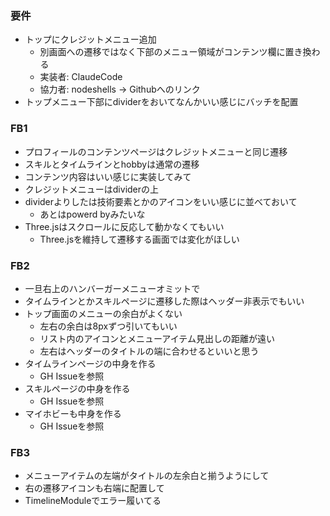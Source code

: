 ### 要件
- トップにクレジットメニュー追加
  - 別画面への遷移ではなく下部のメニュー領域がコンテンツ欄に置き換わる
  - 実装者: ClaudeCode
  - 協力者: nodeshells -> Githubへのリンク
- トップメニュー下部にdividerをおいてなんかいい感じにバッチを配置

### FB1
- プロフィールのコンテンツページはクレジットメニューと同じ遷移
- スキルとタイムラインとhobbyは通常の遷移
- コンテンツ内容はいい感じに実装してみて
- クレジットメニューはdividerの上
- dividerよりしたは技術要素とかのアイコンをいい感じに並べておいて
    - あとはpowerd byみたいな
- Three.jsはスクロールに反応して動かなくてもいい
  - Three.jsを維持して遷移する画面では変化がほしい

### FB2 
- 一旦右上のハンバーガーメニューオミットで
- タイムラインとかスキルページに遷移した際はヘッダー非表示でもいい
- トップ画面のメニューの余白がよくない
  - 左右の余白は8pxずつ引いてもいい
  - リスト内のアイコンとメニューアイテム見出しの距離が遠い
  - 左右はヘッダーのタイトルの端に合わせるといいと思う
- タイムラインページの中身を作る
  - GH Issueを参照
- スキルページの中身を作る
  - GH Issueを参照
- マイホビーも中身を作る
  - GH Issueを参照

### FB3
- メニューアイテムの左端がタイトルの左余白と揃うようにして
- 右の遷移アイコンも右端に配置して 
- TimelineModuleでエラー履いてる
